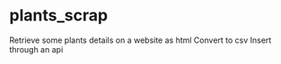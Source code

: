 # plants_scrap

Retrieve some plants details on a website as html
Convert to csv
Insert through an api
